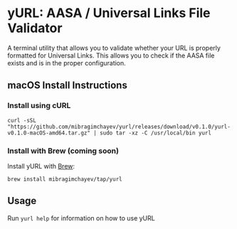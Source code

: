 # yURL: AASA / Universal Links File Validator

A terminal utility that allows you to validate whether your URL is properly formatted for Universal Links. This allows you to check if the AASA file exists and is in the proper configuration.

## macOS Install Instructions

### Install using cURL 

```
curl -sSL "https://github.com/mibragimchayev/yurl/releases/download/v0.1.0/yurl-v0.1.0-macOS-amd64.tar.gz" | sudo tar -xz -C /usr/local/bin yurl
```

### Install with Brew (coming soon)

Install yURL with [Brew](https://brew.sh/):

```
brew install mibragimchayev/tap/yurl
```

## Usage

Run `yurl help` for information on how to use yURL
